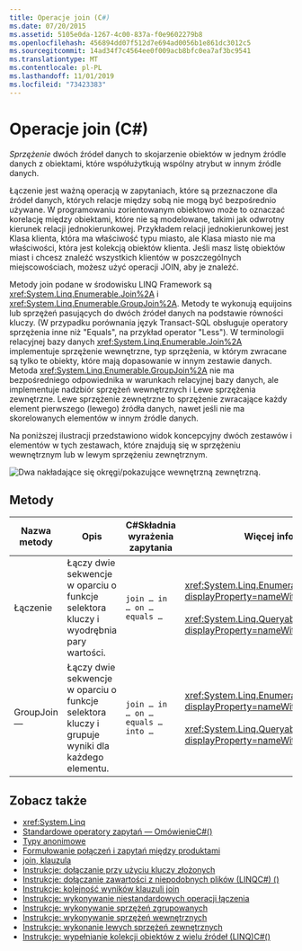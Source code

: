 ```yaml
---
title: Operacje join (C#)
ms.date: 07/20/2015
ms.assetid: 5105e0da-1267-4c00-837a-f0e9602279b8
ms.openlocfilehash: 456894dd07f512d7e694ad0056b1e861dc3012c5
ms.sourcegitcommit: 14ad34f7c4564ee0f009acb8bfc0ea7af3bc9541
ms.translationtype: MT
ms.contentlocale: pl-PL
ms.lasthandoff: 11/01/2019
ms.locfileid: "73423383"
---
```

# <a name="join-operations-c"></a>Operacje join (C#)
*Sprzężenie* dwóch źródeł danych to skojarzenie obiektów w jednym źródle danych z obiektami, które współużytkują wspólny atrybut w innym źródle danych.  
  
 Łączenie jest ważną operacją w zapytaniach, które są przeznaczone dla źródeł danych, których relacje między sobą nie mogą być bezpośrednio używane. W programowaniu zorientowanym obiektowo może to oznaczać korelację między obiektami, które nie są modelowane, takimi jak odwrotny kierunek relacji jednokierunkowej. Przykładem relacji jednokierunkowej jest Klasa klienta, która ma właściwość typu miasto, ale Klasa miasto nie ma właściwości, która jest kolekcją obiektów klienta. Jeśli masz listę obiektów miast i chcesz znaleźć wszystkich klientów w poszczególnych miejscowościach, możesz użyć operacji JOIN, aby je znaleźć.  
  
 Metody join podane w środowisku LINQ Framework są <xref:System.Linq.Enumerable.Join%2A> i <xref:System.Linq.Enumerable.GroupJoin%2A>. Metody te wykonują equijoins lub sprzężeń pasujących do dwóch źródeł danych na podstawie równości kluczy. (W przypadku porównania język Transact-SQL obsługuje operatory sprzężenia inne niż "Equals", na przykład operator "Less"). W terminologii relacyjnej bazy danych <xref:System.Linq.Enumerable.Join%2A> implementuje sprzężenie wewnętrzne, typ sprzężenia, w którym zwracane są tylko te obiekty, które mają dopasowanie w innym zestawie danych. Metoda <xref:System.Linq.Enumerable.GroupJoin%2A> nie ma bezpośredniego odpowiednika w warunkach relacyjnej bazy danych, ale implementuje nadzbiór sprzężeń wewnętrznych i Lewe sprzężenia zewnętrzne. Lewe sprzężenie zewnętrzne to sprzężenie zwracające każdy element pierwszego (lewego) źródła danych, nawet jeśli nie ma skorelowanych elementów w innym źródle danych.  
  
 Na poniższej ilustracji przedstawiono widok koncepcyjny dwóch zestawów i elementów w tych zestawach, które znajdują się w sprzężeniu wewnętrznym lub w lewym sprzężeniu zewnętrznym.  
  
 ![Dwa nakładające się okręgi&#47;pokazujące wewnętrzną zewnętrzną.](./media/join-operations/join-method-overlapping-circles.png)  
  
## <a name="methods"></a>Metody  
  
|Nazwa metody|Opis|C#Składnia wyrażenia zapytania|Więcej informacji|  
|-----------------|-----------------|---------------------------------|----------------------|  
|Łączenie|Łączy dwie sekwencje w oparciu o funkcje selektora kluczy i wyodrębnia pary wartości.|`join … in … on … equals …`|<xref:System.Linq.Enumerable.Join%2A?displayProperty=nameWithType><br /><br /> <xref:System.Linq.Queryable.Join%2A?displayProperty=nameWithType>|  
|GroupJoin —|Łączy dwie sekwencje w oparciu o funkcje selektora kluczy i grupuje wyniki dla każdego elementu.|`join … in … on … equals … into …`|<xref:System.Linq.Enumerable.GroupJoin%2A?displayProperty=nameWithType><br /><br /> <xref:System.Linq.Queryable.GroupJoin%2A?displayProperty=nameWithType>|  
  
## <a name="see-also"></a>Zobacz także

- <xref:System.Linq>
- [Standardowe operatory zapytań — OmówienieC#()](./standard-query-operators-overview.md)
- [Typy anonimowe](../../classes-and-structs/anonymous-types.md)
- [Formułowanie połączeń i zapytań między produktami](../../../../framework/data/adonet/sql/linq/formulate-joins-and-cross-product-queries.md)
- [join, klauzula](../../../language-reference/keywords/join-clause.md)
- [Instrukcje: dołączanie przy użyciu kluczy złożonych](../../../linq/join-by-using-composite-keys.md)
- [Instrukcje: dołączanie zawartości z niepodobnych plików (LINQC#) ()](./how-to-join-content-from-dissimilar-files-linq.md)
- [Instrukcje: kolejność wyników klauzuli join](../../../linq/order-the-results-of-a-join-clause.md)
- [Instrukcje: wykonywanie niestandardowych operacji łączenia](../../../linq/perform-custom-join-operations.md)
- [Instrukcje: wykonywanie sprzężeń zgrupowanych](../../../linq/perform-grouped-joins.md)
- [Instrukcje: wykonywanie sprzężeń wewnętrznych](../../../linq/perform-inner-joins.md)
- [Instrukcje: wykonanie lewych sprzężeń zewnętrznych](../../../linq/perform-left-outer-joins.md)
- [Instrukcje: wypełnianie kolekcji obiektów z wielu źródeł (LINQ)C#()](./how-to-populate-object-collections-from-multiple-sources-linq.md)
